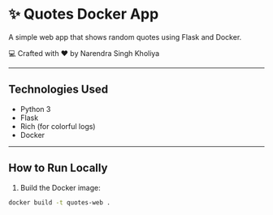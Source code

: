 # ✨ Quotes Docker App

A simple web app that shows random quotes using Flask and Docker.

💻 Crafted with ❤️ by Narendra Singh Kholiya

---

## Technologies Used

- Python 3
- Flask
- Rich (for colorful logs)
- Docker

---

## How to Run Locally

1. Build the Docker image:
```bash
docker build -t quotes-web .
